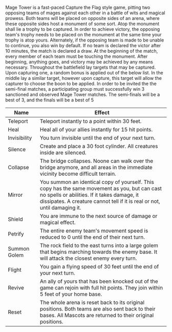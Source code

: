 Mage Tower is a fast-paced Capture the Flag style game, pitting two opposing teams of mages against each other in a battle of wits and magical prowess.
Both teams will be placed on opposite sides of an arena, where these opposite sides host a monument of some sort. Atop the monument shall lie a trophy to be captured. In order to achieve victory, the opposing team's trophy needs to be placed on the monument at the same time your trophy is atop yours. Alternately, if the opposing team is made to be unable to continue, you also win by default. If no team is declared the victor after 10 minutes, the match is declared a draw.
At the beginning of the match, every member of each team must be touching the monument. After beginning, anything goes, and victory may be achieved by any means necessary. Throughout the battlefield lay targets that may be captured. Upon capturing one, a random bonus is applied out of the below list. In the middle lay a similar target, however upon capture, this target will allow the capturer to choose the boon to be applied.
In order to be invited the the semi-final matches, a participating group must successfully win 3 sanctioned and observed Mage Tower matches. The semi-finals will be a best of 3, and the finals will be a best of 5

| Name         | Effect                                                                                                                                                                                                                    |
| ------------ | ------------------------------------------------------------------------------------------------------------------------------------------------------------------------------------------------------------------------- |
| Teleport     | Teleport instantly to a point within 30 feet.                                                                                                                                                                             |
| Heal         | Heal all of your allies instantly for 15 hit points.                                                                                                                                                                      |
| Invisibility | You turn invisible until the end of your next turn.                                                                                                                                                                       |
| Silence      | Create and place a 30 foot cylinder. All creatures inside are silenced.                                                                                                                                                   |
| Collapse     | The bridge collapses. Noone can walk over the bridge anymore, and all areas in the immediate vicinity become difficult terrain.                                                                                           |
| Mirror       | You summon an identical copy of yourself. This copy has the same movement as you, but can cast no spells or abilities. If it takes damage, it dissipates. A creature cannot tell if it is real or not, until damaging it. |
| Shield       | You are immune to the next source of damage or magical effect.                                                                                                                                                            |
| Petrify      | The entire enemy team's movement speed is reduced to 0 until the end of their next turn.                                                                                                                                  |
| Summon Golem | The rock field to the east turns into a large golem that begins marching towards the enemy base. It will attack the closest enemy every turn.                                                                             |
| Flight       | You gain a flying speed of 30 feet until the end of your next turn.                                                                                                                                                       |
| Revive       | An ally of yours that has been knocked out of the game can rejoin with full hit points. They join within 5 feet of your home base.                                                                                        |
| Reset        | The whole arena is reset back to its original positions. Both teams are also sent back to their bases. All Mascots are returned to their original positions.                                                                                                                                                                                                                          |
